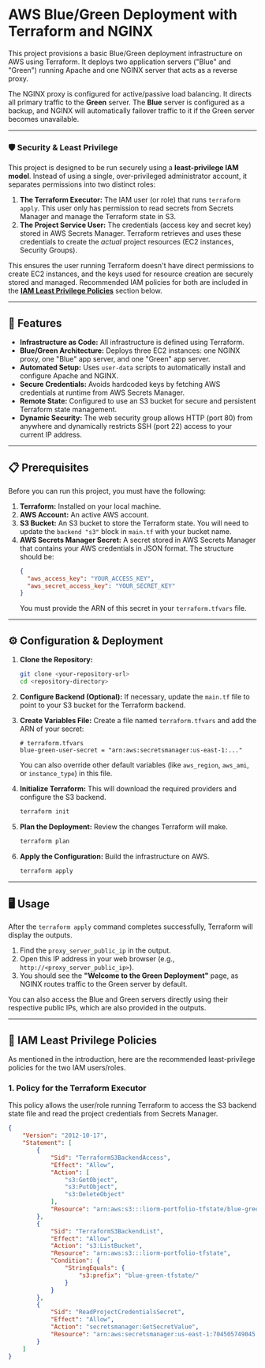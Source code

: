 # AWS Blue/Green Deployment with Terraform and NGINX

This project provisions a basic Blue/Green deployment infrastructure on AWS using Terraform. It deploys two application servers ("Blue" and "Green") running Apache and one NGINX server that acts as a reverse proxy.

The NGINX proxy is configured for active/passive load balancing. It directs all primary traffic to the **Green** server. The **Blue** server is configured as a backup, and NGINX will automatically failover traffic to it if the Green server becomes unavailable.

---

### 🛡️ Security & Least Privilege

This project is designed to be run securely using a **least-privilege IAM model**. Instead of using a single, over-privileged administrator account, it separates permissions into two distinct roles:

1.  **The Terraform Executor:** The IAM user (or role) that runs `terraform apply`. This user only has permission to read secrets from Secrets Manager and manage the Terraform state in S3.
2.  **The Project Service User:** The credentials (access key and secret key) stored in AWS Secrets Manager. Terraform retrieves and uses these credentials to create the *actual* project resources (EC2 instances, Security Groups).

This ensures the user running Terraform doesn't have direct permissions to create EC2 instances, and the keys used for resource creation are securely stored and managed. Recommended IAM policies for both are included in the **[IAM Least Privilege Policies](#-iam-least-privilege-policies)** section below.

---

## 🚀 Features

* **Infrastructure as Code:** All infrastructure is defined using Terraform.
* **Blue/Green Architecture:** Deploys three EC2 instances: one NGINX proxy, one "Blue" app server, and one "Green" app server.
* **Automated Setup:** Uses `user-data` scripts to automatically install and configure Apache and NGINX.
* **Secure Credentials:** Avoids hardcoded keys by fetching AWS credentials at runtime from AWS Secrets Manager.
* **Remote State:** Configured to use an S3 bucket for secure and persistent Terraform state management.
* **Dynamic Security:** The web security group allows HTTP (port 80) from anywhere and dynamically restricts SSH (port 22) access to your current IP address.

---

## 📋 Prerequisites

Before you can run this project, you must have the following:

1.  **Terraform:** Installed on your local machine.
2.  **AWS Account:** An active AWS account.
3.  **S3 Bucket:** An S3 bucket to store the Terraform state. You will need to update the `backend "s3"` block in `main.tf` with your bucket name.
4.  **AWS Secrets Manager Secret:** A secret stored in AWS Secrets Manager that contains your AWS credentials in JSON format. The structure should be:
    ```json
    {
      "aws_access_key": "YOUR_ACCESS_KEY",
      "aws_secret_access_key": "YOUR_SECRET_KEY"
    }
    ```
    You must provide the ARN of this secret in your `terraform.tfvars` file.

---

## ⚙️ Configuration & Deployment

1.  **Clone the Repository:**
    ```sh
    git clone <your-repository-url>
    cd <repository-directory>
    ```

2.  **Configure Backend (Optional):**
    If necessary, update the `main.tf` file to point to your S3 bucket for the Terraform backend.

3.  **Create Variables File:**
    Create a file named `terraform.tfvars` and add the ARN of your secret:
    ```hcl
    # terraform.tfvars
    blue-green-user-secret = "arn:aws:secretsmanager:us-east-1:..."
    ```
    You can also override other default variables (like `aws_region`, `aws_ami`, or `instance_type`) in this file.

4.  **Initialize Terraform:**
    This will download the required providers and configure the S3 backend.
    ```sh
    terraform init
    ```

5.  **Plan the Deployment:**
    Review the changes Terraform will make.
    ```sh
    terraform plan
    ```

6.  **Apply the Configuration:**
    Build the infrastructure on AWS.
    ```sh
    terraform apply
    ```

---

## 🖥️ Usage

After the `terraform apply` command completes successfully, Terraform will display the outputs.

1.  Find the `proxy_server_public_ip` in the output.
2.  Open this IP address in your web browser (e.g., `http://<proxy_server_public_ip>`).
3.  You should see the **"Welcome to the Green Deployment"** page, as NGINX routes traffic to the Green server by default.

You can also access the Blue and Green servers directly using their respective public IPs, which are also provided in the outputs.

---

## 🔐 IAM Least Privilege Policies

As mentioned in the introduction, here are the recommended least-privilege policies for the two IAM users/roles.

### 1. Policy for the Terraform Executor

This policy allows the user/role running Terraform to access the S3 backend state file and read the project credentials from Secrets Manager.

```json
{
    "Version": "2012-10-17",
    "Statement": [
        {
            "Sid": "TerraformS3BackendAccess",
            "Effect": "Allow",
            "Action": [
                "s3:GetObject",
                "s3:PutObject",
                "s3:DeleteObject"
            ],
            "Resource": "arn:aws:s3:::liorm-portfolio-tfstate/blue-green-tfstate/terraform.tfstate"
        },
        {
            "Sid": "TerraformS3BackendList",
            "Effect": "Allow",
            "Action": "s3:ListBucket",
            "Resource": "arn:aws:s3:::liorm-portfolio-tfstate",
            "Condition": {
                "StringEquals": {
                    "s3:prefix": "blue-green-tfstate/"
                }
            }
        },
        {
            "Sid": "ReadProjectCredentialsSecret",
            "Effect": "Allow",
            "Action": "secretsmanager:GetSecretValue",
            "Resource": "arn:aws:secretsmanager:us-east-1:704505749045:secret:blue-green-creds-qazpEp"
        }
    ]
}